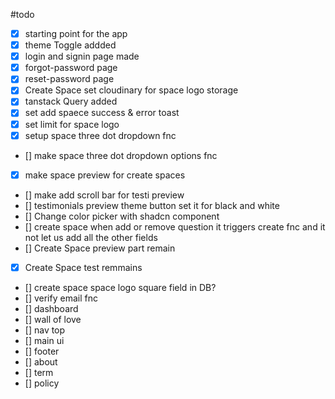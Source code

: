 #todo

- [x] starting point for the app
- [x] theme Toggle addded
- [x] login and signin page made
- [x] forgot-password page
- [x] reset-password page
- [x] Create Space set cloudinary for space logo storage
- [x] tanstack Query added
- [x] set add spaece success & error toast
- [x] set limit for space logo 
- [x] setup space three dot dropdown fnc
- [] make space three dot dropdown options fnc
- [x] make space preview for create spaces
- [] make add scroll bar for testi preview 
- [] testimonials preview theme button set it for black and white
- [] Change color picker with shadcn component
- [] create space when add or remove question it triggers create fnc and it not let us add all the other fields
- [] Create Space preview part remain
- [x] Create Space test remmains
- [] create space space logo square field in DB?
- [] verify email fnc
- [] dashboard 
- [] wall of love
- [] nav top 
- [] main ui
- [] footer 
- [] about
- [] term
- [] policy